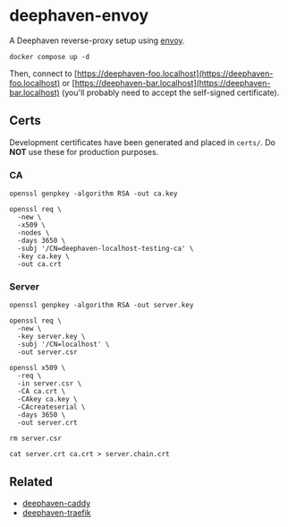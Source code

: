 # deephaven-envoy

A Deephaven reverse-proxy setup using [envoy](https://www.envoyproxy.io/).

```shell
docker compose up -d
```

Then, connect to [https://deephaven-foo.localhost](https://deephaven-foo.localhost) or [https://deephaven-bar.localhost](https://deephaven-bar.localhost) (you'll probably need to accept the self-signed certificate).

## Certs

Development certificates have been generated and placed in `certs/`. Do **NOT** use these for production purposes.

### CA

```shell
openssl genpkey -algorithm RSA -out ca.key

openssl req \
  -new \
  -x509 \
  -nodes \
  -days 3650 \
  -subj '/CN=deephaven-localhost-testing-ca' \
  -key ca.key \
  -out ca.crt
```

### Server

```shell
openssl genpkey -algorithm RSA -out server.key

openssl req \
  -new \
  -key server.key \
  -subj '/CN=localhost' \
  -out server.csr

openssl x509 \
  -req \
  -in server.csr \
  -CA ca.crt \
  -CAkey ca.key \
  -CAcreateserial \
  -days 3650 \
  -out server.crt

rm server.csr

cat server.crt ca.crt > server.chain.crt
```

## Related

* [deephaven-caddy](https://github.com/devinrsmith/deephaven-caddy)
* [deephaven-traefik](https://github.com/devinrsmith/deephaven-traefik)
